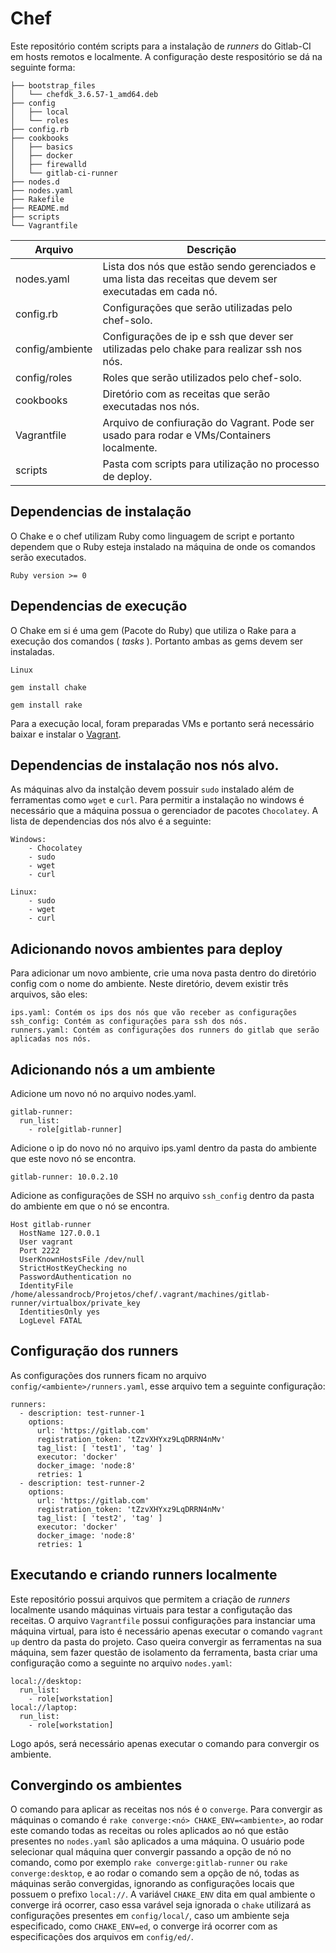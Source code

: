 # Chef

Este repositório contém scripts para a instalação de *runners* do Gitlab-CI em hosts remotos e localmente. A configuração deste respositório se dá na seguinte forma:

```
├── bootstrap_files
│   └── chefdk_3.6.57-1_amd64.deb
├── config
│   ├── local
│   └── roles
├── config.rb
├── cookbooks
│   ├── basics
│   ├── docker
│   ├── firewalld
│   └── gitlab-ci-runner
├── nodes.d
├── nodes.yaml
├── Rakefile
├── README.md
├── scripts
└── Vagrantfile
```

|    **Arquivo**    |                                            **Descrição**                                                |
| ----------------- | ------------------------------------------------------------------------------------------------------- |
| nodes.yaml        | Lista dos nós que estão sendo gerenciados e uma lista das receitas que devem ser executadas em cada nó. |
| config.rb         | Configurações que serão utilizadas pelo chef-solo.                                                      |
| config/ambiente   | Configurações de ip e ssh que dever ser utilizadas pelo chake para realizar ssh nos nós.                |
| config/roles      | Roles que serão utilizados pelo chef-solo.                                                              |
| cookbooks         | Diretório com as receitas que serão executadas nos nós.                                                 |
| Vagrantfile       | Arquivo de confiuração do Vagrant. Pode ser usado para rodar e VMs/Containers localmente.               |
| scripts           | Pasta com scripts para utilização no processo de deploy.                                                |


## Dependencias de instalação

O Chake e o chef utilizam Ruby como linguagem de script e portanto dependem que o Ruby esteja instalado na máquina de onde os comandos serão executados.

```
Ruby version >= 0
```


## Dependencias de execução

O Chake em si é uma gem (Pacote do Ruby) que utiliza o Rake para a execução dos comandos ( *tasks* ). Portanto ambas as gems devem ser instaladas.

```
Linux

gem install chake

gem install rake
```
Para a execução local, foram preparadas VMs e portanto será necessário baixar e instalar o [Vagrant](https://www.vagrantup.com/downloads.html).

## Dependencias de instalação nos nós alvo.

As máquinas alvo da instalção devem possuir `sudo` instalado além de ferramentas como `wget` e `curl`. Para permitir a instalação no windows é necessário que a máquina possua o gerenciador de pacotes `Chocolatey`. A lista de dependencias dos nós alvo é a seguinte:

```
Windows:
	- Chocolatey
	- sudo
	- wget
	- curl

Linux:
	- sudo
	- wget
	- curl
```

## Adicionando novos ambientes para deploy

Para adicionar um novo ambiente, crie uma nova pasta dentro do diretório config com o nome do ambiente. Neste diretório, devem existir três arquivos, são eles:

```
ips.yaml: Contém os ips dos nós que vão receber as configurações
ssh_config: Contém as configurações para ssh dos nós.
runners.yaml: Contém as configurações dos runners do gitlab que serão aplicadas nos nós.
```

## Adicionando nós a um ambiente

Adicione um novo nó no arquivo nodes.yaml.

```
gitlab-runner:
  run_list:
    - role[gitlab-runner]
```

Adicione o ip do novo nó no arquivo ips.yaml dentro da pasta do ambiente que este novo nó se encontra.

```
gitlab-runner: 10.0.2.10
```

Adicione as configurações de SSH no arquivo `ssh_config` dentro da pasta do ambiente em que o nó se encontra.

```
Host gitlab-runner
  HostName 127.0.0.1
  User vagrant
  Port 2222
  UserKnownHostsFile /dev/null
  StrictHostKeyChecking no
  PasswordAuthentication no
  IdentityFile /home/alessandrocb/Projetos/chef/.vagrant/machines/gitlab-runner/virtualbox/private_key
  IdentitiesOnly yes
  LogLevel FATAL
```

## Configuração dos runners

As configurações dos runners ficam no arquivo `config/<ambiente>/runners.yaml`, esse arquivo tem a seguinte configuração:

```
runners:
  - description: test-runner-1
    options:
      url: 'https://gitlab.com'
      registration_token: 'tZzvXHYxz9LqDRRN4nMv'
      tag_list: [ 'test1', 'tag' ]
      executor: 'docker'
      docker_image: 'node:8'
      retries: 1
  - description: test-runner-2
    options:
      url: 'https://gitlab.com'
      registration_token: 'tZzvXHYxz9LqDRRN4nMv'
      tag_list: [ 'test2', 'tag' ]
      executor: 'docker'
      docker_image: 'node:8'
      retries: 1

```

## Executando e criando runners localmente
Este repositório possui arquivos que permitem a criação de *runners* localmente usando máquinas virtuais para testar a configutação das receitas. O arquivo `Vagrantfile` possui configurações para instanciar uma máquina virtual, para isto é necessário apenas executar o comando `vagrant up` dentro da pasta do projeto. Caso queira convergir as ferramentas na sua máquina, sem fazer questão de isolamento da ferramenta, basta criar uma configuração como a seguinte no arquivo `nodes.yaml`:

```
local://desktop:
  run_list:
    - role[workstation]
local://laptop:
  run_list:
    - role[workstation]
```

Logo após, será necessário apenas executar o comando para convergir os ambiente.

## Convergindo os ambientes

O comando para aplicar as receitas nos nós é o `converge`. Para convergir as máquinas o comando é `rake converge:<nó> CHAKE_ENV=<ambiente>`, ao rodar este comando todas as receitas ou roles aplicados ao nó que estão presentes no `nodes.yaml` são aplicados a uma máquina. O usuário pode selecionar qual máquina quer convergir passando a opção de nó no comando, como por exemplo `rake converge:gitlab-runner` ou `rake converge:desktop`, e ao rodar o comando sem a opção de nó, todas as máquinas serão convergidas, ignorando as configurações locais que possuem o prefixo `local://`. A variável `CHAKE_ENV` dita em qual ambiente o converge irá ocorrer, caso essa varável seja ignorada o `chake`  utilizará as configurações presentes em `config/local/`, caso um ambiente seja especificado, como `CHAKE_ENV=ed`, o converge irá ocorrer com as especificações dos arquivos em `config/ed/`.


